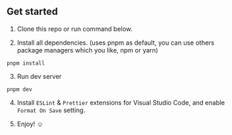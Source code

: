 ## Get started

1. Clone this repo or run command below.

2. Install all dependencies. (uses pnpm as default, you can use others package managers which you like, npm or yarn)

```
pnpm install
```

3. Run dev server

```
pnpm dev
```

4. Install `ESLint` & `Prettier` extensions for Visual Studio Code, and enable `Format On Save` setting.

5. Enjoy! ☺

